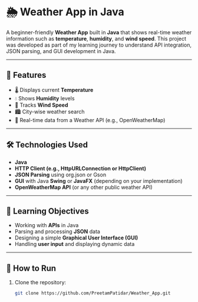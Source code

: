 # 🌦️ Weather App in Java

A beginner-friendly **Weather App** built in **Java** that shows real-time weather information such as **temperature**, **humidity**, and **wind speed**. This project was developed as part of my learning journey to understand API integration, JSON parsing, and GUI development in Java.

---

## 📌 Features

- 🌡️ Displays current **Temperature**
- 💧 Shows **Humidity** levels
- 💨 Tracks **Wind Speed**
- 🏙️ City-wise weather search
- 📡 Real-time data from a Weather API (e.g., OpenWeatherMap)

---

## 🛠️ Technologies Used

- **Java**
- **HTTP Client (e.g., HttpURLConnection or HttpClient)**
- **JSON Parsing** using org.json or Gson
- **GUI** with Java **Swing** or **JavaFX** (depending on your implementation)
- **OpenWeatherMap API** (or any other public weather API)

---

## 🎯 Learning Objectives

- Working with **APIs** in Java  
- Parsing and processing **JSON** data  
- Designing a simple **Graphical User Interface (GUI)**  
- Handling **user input** and displaying dynamic data

---

## 🚀 How to Run

1. Clone the repository:
   ```bash
   git clone https://github.com/PreetamPatidar/Weather_App.git

